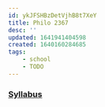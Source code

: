 ```yaml
---
id: ykJFSHBzDetVjhB8t7XeY
title: Philo 2367
desc: ''
updated: 1641941404598
created: 1640160284685
tags: 
    - school
    - TODO
---
```

### [Syllabus](assets/spr22/philos2367.pdf)